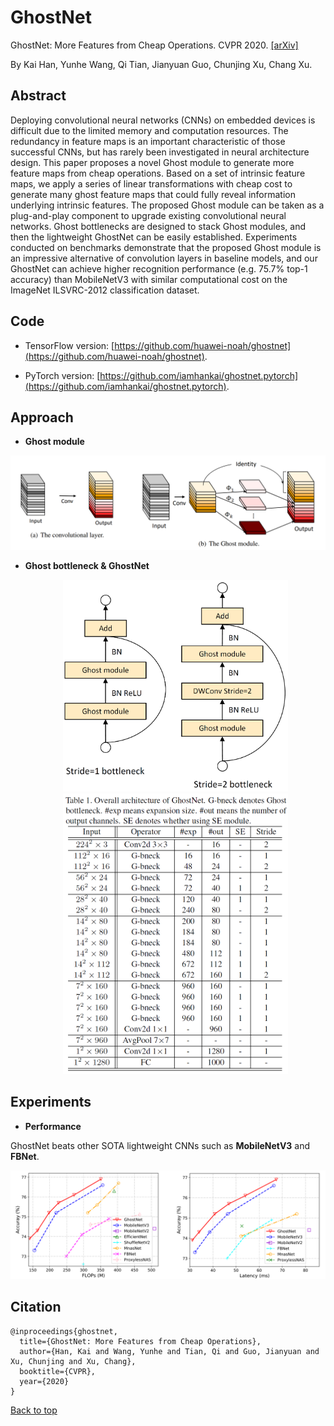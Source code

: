 # GhostNet

GhostNet: More Features from Cheap Operations. CVPR 2020. [[arXiv]](https://arxiv.org/abs/1911.11907)

By Kai Han, Yunhe Wang, Qi Tian, Jianyuan Guo, Chunjing Xu, Chang Xu.

## Abstract

Deploying convolutional neural networks (CNNs) on embedded devices is difficult due to the limited memory and computation resources. The redundancy in feature maps is an important characteristic of those successful CNNs, but has rarely been investigated in neural architecture design. This paper proposes a novel Ghost module to generate more feature maps from cheap operations. Based on a set of intrinsic feature maps, we apply a series of linear transformations with cheap cost to generate many ghost feature maps that could fully reveal information underlying intrinsic features. The proposed Ghost module can be taken as a plug-and-play component to upgrade existing convolutional neural networks. Ghost bottlenecks are designed to stack Ghost modules, and then the lightweight GhostNet can be easily established. Experiments conducted on benchmarks demonstrate that the proposed Ghost module is an impressive alternative of convolution layers in baseline models, and our GhostNet can achieve higher recognition performance (e.g. 75.7% top-1 accuracy) than MobileNetV3 with similar computational cost on the ImageNet ILSVRC-2012 classification dataset.

## Code

- TensorFlow version: [https://github.com/huawei-noah/ghostnet](https://github.com/huawei-noah/ghostnet).

- PyTorch version: [https://github.com/iamhankai/ghostnet.pytorch](https://github.com/iamhankai/ghostnet.pytorch).

## Approach

- **Ghost module**

<div align="center">
   <img src="./ghost_module.png" width="720">
</div>

- **Ghost bottleneck & GhostNet**

  <div align="center">
     <img src="./ghost_bneck.png" width="360"><img src="./ghostnet.png" width="360">
  </div>

## Experiments

- **Performance**

GhostNet beats other SOTA lightweight CNNs such as **MobileNetV3** and **FBNet**.

<div align="center">
   <img src="./flops_latency.png" width="720">
</div>

## Citation
```
@inproceedings{ghostnet,
  title={GhostNet: More Features from Cheap Operations},
  author={Han, Kai and Wang, Yunhe and Tian, Qi and Guo, Jianyuan and Xu, Chunjing and Xu, Chang},
  booktitle={CVPR},
  year={2020}
}
```

<a href="#top">Back to top</a>